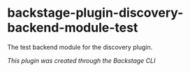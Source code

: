 # backstage-plugin-discovery-backend-module-test

The test backend module for the discovery plugin.

_This plugin was created through the Backstage CLI_
